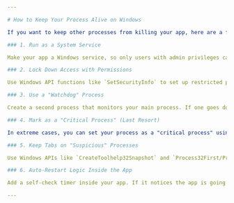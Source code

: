```yaml
---

# How to Keep Your Process Alive on Windows

If you want to keep other processes from killing your app, here are a few tricks that can help. Remember: if someone’s got admin rights, there’s no foolproof way to stop them. But these steps will make it a lot harder for unwanted processes to mess with yours.

### 1. Run as a System Service

Make your app a Windows service, so only users with admin privileges can stop it. Set it up with "Automatic with restart" so if it ever goes down (or someone tries to kill it), Windows will just restart it automatically. This gives your app a lot more resilience than a typical process.

### 2. Lock Down Access with Permissions

Use Windows API functions like `SetSecurityInfo` to set up restricted permissions on your process. Lock it down so only specific users or processes can access it. This won’t stop someone with admin rights, but it’ll block out regular processes from messing with it.

### 3. Use a "Watchdog" Process

Create a second process that monitors your main process. If one goes down, the other can detect it and restart it. You can even set them up to monitor each other, so if one gets killed, the other brings it back up right away.

### 4. Mark as a "Critical Process" (Last Resort)

In extreme cases, you can set your process as a "critical process" using some undocumented API calls like `NtSetInformationProcess`. If a critical process is killed, Windows will blue screen (yes, the dreaded BSOD). Be careful with this one: it’s a nuclear option and can make the system super unstable.

### 5. Keep Tabs on "Suspicious" Processes

Use Windows APIs like `CreateToolhelp32Snapshot` and `Process32First/Process32Next` to scan for specific processes by name that might try to mess with yours. You can monitor the system for them and take action if they show up. This won’t block them from doing anything, but it gives you a heads-up.

### 6. Auto-Restart Logic Inside the App

Add a self-check timer inside your app. If it notices the app is going down (or something’s trying to shut it down), it can trigger an auto-restart. This gives your process some self-healing if someone tries to kill it off.

---
```

